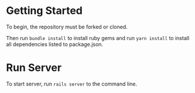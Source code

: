 # Getting Started

To begin, the repository must be forked or cloned.

Then run `bundle install` to install ruby gems and run `yarn install` to install all dependencies listed to package.json.

# Run Server

To start server, run `rails server` to the command line.
